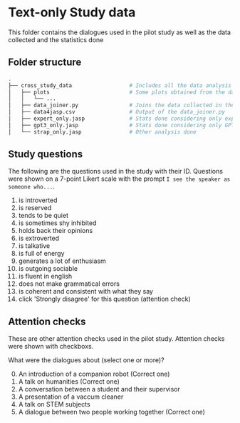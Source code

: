 # Text-only Study data
This folder contains the dialogues used in the pilot study as well as the data collected and the statistics done

## Folder structure
```bash
.
├── cross_study_data                  # Includes all the data analysis done across the studies
│   ├── plots                         # Some plots obtained from the data collected
│   │   └── ...
│   ├── data_joiner.py                # Joins the data collected in the text-only and in the video-based study
│   ├── data4jasp.csv                 # Output of the data_joiner.py
│   ├── expert_only.jasp              # Stats done considering only expert condition
│   ├── gpt3_only.jasp                # Stats done considering only GPT-3 condition
│   └── strap_only.jasp               # Other analysis done
```

## Study questions
The following are the questions used in the study with their ID.
Questions were shown on a 7-point Likert scale with the prompt `I see the speaker as someone who...`.

1. is introverted
2. is reserved
3. tends to be quiet
4. is sometimes shy inhibited
5. holds back their opinions
6. is extroverted
7. is talkative
8. is full of energy
9. generates a lot of enthusiasm
10. is outgoing sociable
11. is fluent in english
12. does not make grammatical errors
13. is coherent and consistent with what they say
14. click 'Strongly disagree' for this question   (attention check)

## Attention checks
These are other attention checks used in the pilot study.
Attention checks were shown with checkboxs.

What were the dialogues about (select one or more)?

0. An introduction of a companion robot  (Correct one)
1. A talk on humanities  (Correct one)
2. A conversation between a student and their supervisor
3. A presentation of a vaccum cleaner
4. A talk on STEM subjects
5. A dialogue between two people working together  (Correct one)
